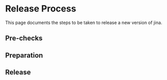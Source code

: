 # Release Process

This page documents the steps to be taken to release a new version of jina.

## Pre-checks

## Preparation

## Release

